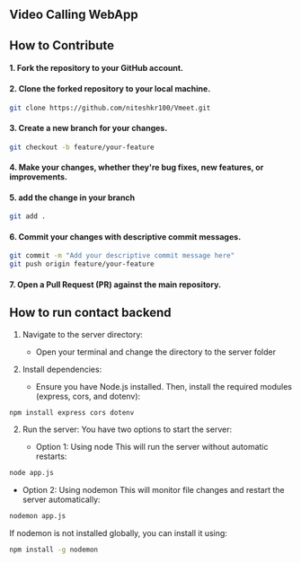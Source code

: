 ## Video Calling WebApp
 
 ## How to Contribute

   #### 1. Fork the repository to your GitHub account.
   #### 2. Clone the forked repository to your local machine.
   ```bash
   git clone https://github.com/niteshkr100/Vmeet.git
   ```
   #### 3. Create a new branch for your changes.
   ```bash
   git checkout -b feature/your-feature
   ```
   #### 4. Make your changes, whether they're bug fixes, new features, or improvements.
   #### 5. add the change in your branch
   ```bash
   git add .
   ```
   #### 6. Commit your changes with descriptive commit messages.
   ```bash
   git commit -m "Add your descriptive commit message here"
   git push origin feature/your-feature
   ```
   #### 7. Open a Pull Request (PR) against the main repository.

   ## How to run contact backend

1. Navigate to the server directory:
   - Open your terminal and change the directory to the server folder

2. Install dependencies:
   - Ensure you have Node.js installed. Then, install the required modules (express, cors, and dotenv):

```bash
npm install express cors dotenv
```

2. Run the server:
   You have two options to start the server:

   - Option 1: Using node
   This will run the server without automatic restarts:
```bash
node app.js
```

   - Option 2: Using nodemon
   This will monitor file changes and restart the server automatically:
```bash
nodemon app.js
```
   If nodemon is not installed globally, you can install it using:
 ```bash
npm install -g nodemon
```
